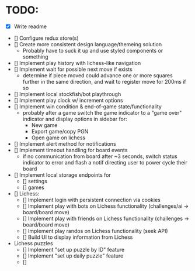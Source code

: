 # TODO:
* [x] Write readme
* [] Configure redux store(s)
* [] Create more consistent design language/themeing solution
  * Probably have to suck it up and use styled components or something
* [] Implement play history with lichess-like navigation
* [] Implement wait for possible next move if exists
  * determine if piece moved could advance one or more squares further in the same direction, and wait to register move for 200ms if so
* [] Implement local stockfish/bot playthrough
* [] Implement play clock w/ increment options
* [] Implement win condition & end-of-game state/functionality
  * probably after a game switch the game indicator to a "game over" indicator and display options in sidebar for: 
    - New game
    - Export game/copy PGN
    - Open game on lichess
* [] Implement alert method for notifications
* [] Implement timeout handling for board events
  * if no communication from board after ~3 seconds, switch status indicator to error and flash a notif directing user to power cycle their board
* [] Implement local storage endpoints for
  * [] settings
  * [] games
* [] Lichess:
  * [] Implement login with persistent connection via cookies
  * [] Implement play with bots on Lichess functionality (challenges/ai -> board/board move)
  * [] Implement play with friends on Lichess functionality (challenges -> board/board move)
  * [] Implement play randos on Lichess functionality (seek API)
  * [] Build UI to display information from Lichess
* Lichess puzzles
  * [] Implement "set up puzzle by ID" feature
  * [] Implement "set up daily puzzle" feature
  * [] 